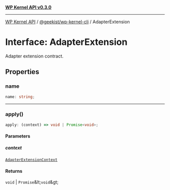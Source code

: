 [**WP Kernel API v0.3.0**](../../../README.md)

---

[WP Kernel API](../../../README.md) / [@geekist/wp-kernel-cli](../README.md) / AdapterExtension

# Interface: AdapterExtension

Adapter extension contract.

## Properties

### name

```ts
name: string;
```

---

### apply()

```ts
apply: (context) => void | Promise<void>;
```

#### Parameters

##### context

[`AdapterExtensionContext`](AdapterExtensionContext.md)

#### Returns

`void` \| `Promise`\&lt;`void`\&gt;
